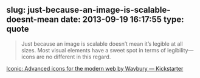 slug: just-because-an-image-is-scalable-doesnt-mean
date: 2013-09-19 16:17:55
type: quote
---

> Just because an image is scalable doesn’t mean it’s legible at all sizes. Most visual elements have a sweet spot in terms of legibility—icons are no different in this regard.

[Iconic: Advanced icons for the modern web by Waybury — Kickstarter](http://www.kickstarter.com/projects/207474036/iconic-advanced-icons-for-the-modern-web)
